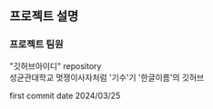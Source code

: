 ## 프로젝트 설명
### 프로젝트 팀원
"깃허브아이디" repository  
성균관대학교 멋쟁이사자처럼 '기수'기 '한글이름'의 깃허브

first commit date 2024/03/25
